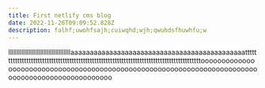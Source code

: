 ```yaml
---
title: First netlify cms blog
date: 2022-11-26T09:09:52.828Z
description: falhf;uwohfsajh;cuiwqhd;wjh;qwuhdsfhuwhfu;w
---
```

l﻿llllllllllllllllllllllllllllllllllllaaaaaaaaaaaaaaaaaaaaaaaaaaaaaaaaaaaaaaaaaaaaattttttttttttttttttttttttttttttttttttttttttttttttttttttttttttttttttttttttttttttttttttttttttoooooooooooooooooooooooooooooooooooooooooooooooooooooooooooooooooooooooooooooooooooooooooooooooooo